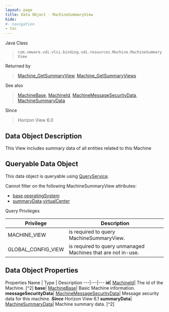 ```yaml
---
layout: page
title: Data Object - MachineSummaryView
hide:
#- navigation
- toc
---
```






Java Class
> `com.vmware.vdi.vlsi.binding.vdi.resources.Machine.MachineSummaryView`

Returned by
> [Machine_GetSummaryView](vdi.resources.Machine.md#getSummaryView), [Machine_GetSummaryViews](vdi.resources.Machine.md#getSummaryViews)

See also
> [MachineBase](vdi.resources.Machine.MachineBase.md), [MachineId](vdi.entity.MachineId.md), [MachineMessageSecurityData](vdi.resources.Machine.MessageSecurityData.md), [MachineSummaryData](vdi.resources.Machine.SummaryData.md)

Since
> Horizon View 6.0


## Data Object Description

This View includes summary data of all entities related to this Machine

##  Queryable Data Object

This data object is queryable using [QueryService](vdi.query.QueryService.md "QueryService").

Cannot filter on the following MachineSummaryView attributes:

* [base](vdi.resources.Machine.MachineSummaryView.md#base).[operatingSystem](vdi.resources.Machine.MachineBase.md#operatingSystem)
* [summaryData](vdi.resources.Machine.MachineSummaryView.md#summaryData).[virtualCenter](vdi.resources.Machine.SummaryData.md#virtualCenter)



Query Privileges

Privilege |  Description
---|---
MACHINE_VIEW|  is required to query MachineSummaryView.
GLOBAL_CONFIG_VIEW|  is required to query unmanaged Machines that are not in-use.



## Data Object Properties
Properties
Name |  Type |  Description
---|---|---
**id**| [MachineId](vdi.entity.MachineId.md)|  The id of the Machine. [^2]
**base**| [MachineBase](vdi.resources.Machine.MachineBase.md)|  Basic Machine information.
**messageSecurityData**| [MachineMessageSecurityData](vdi.resources.Machine.MessageSecurityData.md)|  Message security data for this machine.  **_Since_** Horizon View 6.1
**summaryData**| [MachineSummaryData](vdi.resources.Machine.SummaryData.md)|  Machine summary data. [^2]


 
